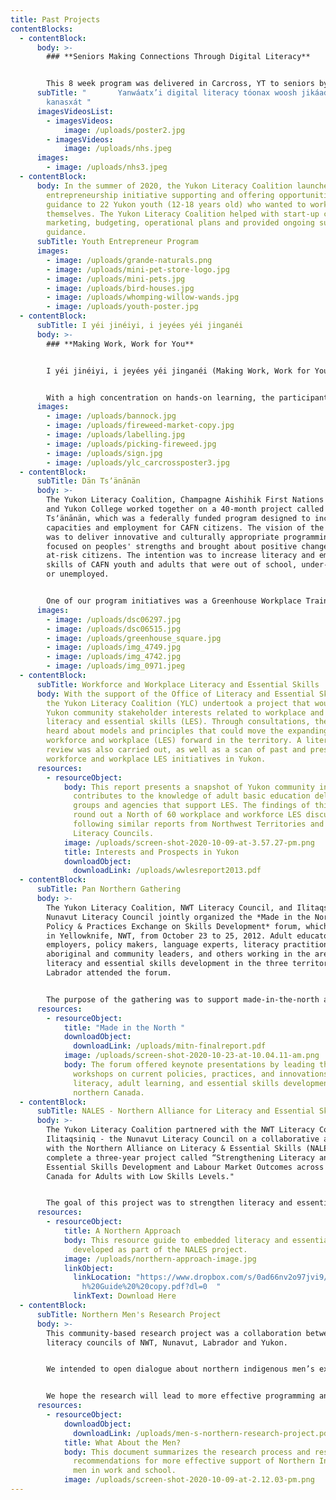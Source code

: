 ```yaml
---
title: Past Projects
contentBlocks:
  - contentBlock:
      body: >-
        ### **Seniors Making Connections Through Digital Literacy**


        This 8 week program was delivered in Carcross, YT to seniors by seniors with a focus on developing digital literacy skills. With a train- the- trainer approach, it's goal was to teach participants how to navigate the internet, learn about scam and fraud prevention, and how to connect with friends and family virtually.
      subTitle: "       Yanwáatx’i digital literacy tóonax woosh jikáade yaa has
        kanasxát "
      imagesVideosList:
        - imagesVideos:
            image: /uploads/poster2.jpg
        - imagesVideos:
            image: /uploads/nhs.jpeg
      images:
        - image: /uploads/nhs3.jpeg
  - contentBlock:
      body: In the summer of 2020, the Yukon Literacy Coalition launched a youth
        entrepreneurship initiative supporting and offering opportunities and
        guidance to 22 Yukon youth (12-18 years old) who wanted to work for
        themselves. The Yukon Literacy Coalition helped with start-up costs,
        marketing, budgeting, operational plans and provided ongoing support and
        guidance.
      subTitle: Youth Entrepreneur Program
      images:
        - image: /uploads/grande-naturals.png
        - image: /uploads/mini-pet-store-logo.jpg
        - image: /uploads/mini-pets.jpg
        - image: /uploads/bird-houses.jpg
        - image: /uploads/whomping-willow-wands.jpg
        - image: /uploads/youth-poster.jpg
  - contentBlock:
      subTitle: I yéi jinéiyi, i jeyées yéi jinganéi
      body: >-
        ### **Making Work, Work for You**


        I yéi jinéiyi, i jeyées yéi jinganéi (Making Work, Work for You) program was a 12- week hands-on learning program that started in Carcross in July 2020. It was designed to help participants plan, develop and operate a small business. The program was also designed to foster an entrepreneurial spirit and encourage and support personal wellness through physical, mental, spiritual and emotional health.


        With a high concentration on hands-on learning, the participants of the program had experienced running multiple pop-up businesses at the Whitehorse Outdoor Fireweed Community Market in Shipyards Park. This was a great opportunity to practice the skills needed to run a small business from start to finish. The participants experimented with a traditional bannock recipe and created new flavours weekly to sell at the market. They sold the fresh bannock with hand-pickedfireweed flower jelly, and sweetened earl grey tea with fireweed simple syrup.
      images:
        - image: /uploads/bannock.jpg
        - image: /uploads/fireweed-market-copy.jpg
        - image: /uploads/labelling.jpg
        - image: /uploads/picking-fireweed.jpg
        - image: /uploads/sign.jpg
        - image: /uploads/ylc_carcrossposter3.jpg
  - contentBlock:
      subTitle: Dän Tsʼänānän
      body: >-
        The Yukon Literacy Coalition, Champagne Aishihik First Nations (CAFN),
        and Yukon College worked together on a 40-month project called Dän
        Tsʼänānän, which was a federally funded program designed to increase
        capacities and employment for CAFN citizens. The vision of the program
        was to deliver innovative and culturally appropriate programming that
        focused on peoples' strengths and brought about positive change for
        at-risk citizens. The intention was to increase literacy and employment
        skills of CAFN youth and adults that were out of school, under-employed,
        or unemployed.


        One of our program initiatives was a Greenhouse Workplace Training program. The 21-week program started in April of 2019 in the Village of Haines Junction, Yukon. It was designed to combine wellness, non-formal learning (soft skills) and formal learning (hard skills), with the operation of two commercial greenhouses.
      images:
        - image: /uploads/dsc06297.jpg
        - image: /uploads/dsc06515.jpg
        - image: /uploads/greenhouse_square.jpg
        - image: /uploads/img_4749.jpg
        - image: /uploads/img_4742.jpg
        - image: /uploads/img_0971.jpeg
  - contentBlock:
      subTitle: Workforce and Workplace Literacy and Essential Skills
      body: With the support of the Office of Literacy and Essential Skills (OLES),
        the Yukon Literacy Coalition (YLC) undertook a project that would assess
        Yukon community stakeholder interests related to workplace and workforce
        literacy and essential skills (LES). Through consultations, the YLC
        heard about models and principles that could move the expanding field of
        workforce and workplace (LES) forward in the territory. A literature
        review was also carried out, as well as a scan of past and present
        workforce and workplace LES initiatives in Yukon.
      resources:
        - resourceObject:
            body: This report presents a snapshot of Yukon community interests, and
              contributes to the knowledge of adult basic education delivery
              groups and agencies that support LES. The findings of this report
              round out a North of 60 workplace and workforce LES discussion,
              following similar reports from Northwest Territories and Nunavut
              Literacy Councils.
            image: /uploads/screen-shot-2020-10-09-at-3.57.27-pm.png
            title: Interests and Prospects in Yukon
            downloadObject:
              downloadLink: /uploads/wwlesreport2013.pdf
  - contentBlock:
      subTitle: Pan Northern Gathering
      body: >-
        The Yukon Literacy Coalition, NWT Literacy Council, and Ilitaqsiniq-the
        Nunavut Literacy Council jointly organized the *Made in the North:
        Policy & Practices Exchange on Skills Development* forum, which was held
        in Yellowknife, NWT, from October 23 to 25, 2012. Adult educators,
        employers, policy makers, language experts, literacy practitioners,
        aboriginal and community leaders, and others working in the area of
        literacy and essential skills development in the three territories and
        Labrador attended the forum.


        The purpose of the gathering was to support made-in-the-north approaches to adult learning, including literacy and essential skills; the sharing of ideas and resources; and the creation of a northern action network. The event was funded by the Government of Canada’s Office of Literacy and Essential Skills; Government of the Northwest Territories’ Department of Education, Culture and Employment; Government of Nunavut’s Department of Education; and Yukon Territorial Government’s Labour Market Programs and Services, Advanced Education.
      resources:
        - resourceObject:
            title: "Made in the North "
            downloadObject:
              downloadLink: /uploads/mitn-finalreport.pdf
            image: /uploads/screen-shot-2020-10-23-at-10.04.11-am.png
            body: The forum offered keynote presentations by leading thinkers and dynamic
              workshops on current policies, practices, and innovations in
              literacy, adult learning, and essential skills development in
              northern Canada.
  - contentBlock:
      subTitle: NALES - Northern Alliance for Literacy and Essential Skills
      body: >-
        The Yukon Literacy Coalition partnered with the NWT Literacy Council and
        Ilitaqsiniq - the Nunavut Literacy Council on a collaborative agreement
        with the Northern Alliance on Literacy & Essential Skills (NALES) to
        complete a three-year project called “Strengthening Literacy and
        Essential Skills Development and Labour Market Outcomes across Northern
        Canada for Adults with Low Skills Levels."


        The goal of this project was to strengthen literacy and essential skills development and to improve market outcomes across the north. The team reached out to Aboriginal youth and adults, both men and women, who were out-of-school or unemployed with low levels of literacy and essential skills in the remote north. Throughout this project, Aboriginal youth and adults had the opportunity to develop more transferable skills, become more employable, increase their access to the labour market, and experience more success within the northern economy.
      resources:
        - resourceObject:
            title: A Northern Approach
            body: This resource guide to embedded literacy and essential skills was
              developed as part of the NALES project.
            image: /uploads/northern-approach-image.jpg
            linkObject:
              linkLocation: "https://www.dropbox.com/s/0ad66nv2o97jvi9/A%20Northern%20Approac\
                h%20Guide%20%20copy.pdf?dl=0  "
              linkText: Download Here
  - contentBlock:
      subTitle: Northern Men's Research Project
      body: >-
        This community-based research project was a collaboration between the
        literacy councils of NWT, Nunavut, Labrador and Yukon.


        We intended to open dialogue about northern indigenous men’s experiences with learning and work. We wanted to better understand the barriers that northern First Nations, Inuit and Métis men face and, most important, what will help them succeed.


        We hope the research will lead to more effective programming and policies to support northern Indigenous men in learning, work and well-being.
      resources:
        - resourceObject:
            downloadObject:
              downloadLink: /uploads/men-s-northern-research-project.pdf
            title: What About the Men?
            body: This document summarizes the research process and results, and makes
              recommendations for more effective support of Northern Indigenous
              men in work and school.
            image: /uploads/screen-shot-2020-10-09-at-2.12.03-pm.png
---
```

